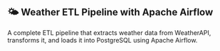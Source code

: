 ## 🌤️ Weather ETL Pipeline with Apache Airflow

A complete ETL pipeline that extracts weather data from WeatherAPI, transforms it, and loads it into PostgreSQL using Apache Airflow.
